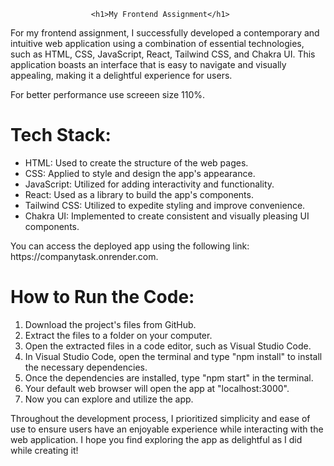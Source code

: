 
                      <h1>My Frontend Assignment</h1>
<p>For my frontend assignment, I successfully developed a contemporary and intuitive web application using a combination of essential technologies, such as <span>HTML</span>, <span>CSS</span>, <span>JavaScript</span>, <span>React</span>, <span>Tailwind CSS</span>, and <span>Chakra UI</span>. This application boasts an interface that is easy to navigate and visually appealing, making it a delightful experience for users.</p>For better performance use screeen size 110%.
<h1>Tech Stack:</h1>

<ul>
  <li><span>HTML:</span> Used to create the structure of the web pages.</li>
  <li><span>CSS:</span> Applied to style and design the app's appearance.</li>
  <li><span>JavaScript:</span> Utilized for adding interactivity and functionality.</li>
  <li><span>React:</span> Used as a library to build the app's components.</li>
  <li><span>Tailwind CSS:</span> Utilized to expedite styling and improve convenience.</li>
  <li><span>Chakra UI:</span> Implemented to create consistent and visually pleasing UI components.</li>
</ul>
<p>You can access the deployed app using the following link: <span>https://companytask.onrender.com</span>.</p>


<h1>How to Run the Code:</h1>
<ol>
  <li>Download the project's files from GitHub.</li>
  <li>Extract the files to a folder on your computer.</li>
  <li>Open the extracted files in a code editor, such as Visual Studio Code.</li>
  <li>In Visual Studio Code, open the terminal and type <span>"npm install"</span> to install the necessary dependencies.</li>
  <li>Once the dependencies are installed, type <span>"npm start"</span> in the terminal.</li>
  <li>Your default web browser will open the app at <span>"localhost:3000"</span>.</li>
  <li>Now you can explore and utilize the app.</li>
</ol>
<p>Throughout the development process, I prioritized simplicity and ease of use to ensure users have an enjoyable experience while interacting with the web application. I hope you find exploring the app as delightful as I did while creating it!</p>